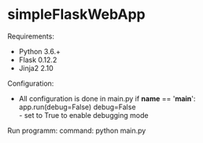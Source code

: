 # simpleFlaskWebApp

Requirements:
 - Python 3.6.+
 - Flask 0.12.2
 - Jinja2 2.10
 
Configuration:
 - All configuration is done in main.py
  if __name__ == '__main__':
    app.run(debug=False)
    debug=False  
        - set to True to enable debugging mode

Run programm:
 command: python main.py     
